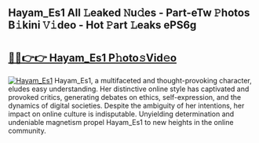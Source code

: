 ## Hayam_Es1 All 𝙻eaked 𝙽u𝚍es - Part-eTw 𝙿hotos B𝚒kini 𝚅𝚒deo - Hot 𝙿art 𝙻eaks ePS6g

# <h2><a href="http://ld02rtp.urlbe.top/?page=Hayam_Es1">🔗🔗👉👉 Hayam_Es1 P𝚑oto𝚜Vid𝚎o</a></h2>

[![Hayam_Es1](https://i.imgur.com/eBuTRDB.gif)](http://ld02rtp.urlbe.top/?page=Hayam_Es1)
Hayam_Es1, a multifaceted and thought-provoking character, eludes easy understanding. Her distinctive online style has captivated and provoked critics, generating debates on ethics, self-expression, and the dynamics of digital societies. Despite the ambiguity of her intentions, her impact on online culture is indisputable. Unyielding determination and undeniable magnetism propel Hayam_Es1 to new heights in the online community.

